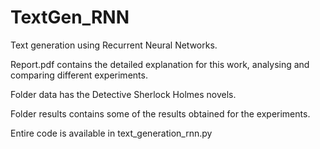 # TextGen_RNN

Text generation using Recurrent Neural Networks.

Report.pdf contains the detailed explanation for this work, analysing and comparing different experiments.

Folder data has the Detective Sherlock Holmes novels.

Folder results contains some of the results obtained for the experiments.

Entire code is available in text_generation_rnn.py


